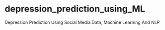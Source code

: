 # depression_prediction_using_ML
Depression Prediction Using Social Media Data, Machine Learning And NLP
